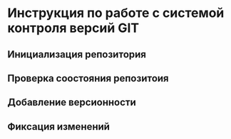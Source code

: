 # **Инструкция по работе с системой контроля версий GIT**

## Инициализация репозитория

## Проверка соостояния репозитоия

## Добавление версионности

## Фиксация изменений
